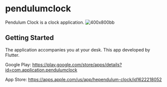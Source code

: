 # pendulumclock

Pendulum Clock is a clock application.
![400x800bb](https://github.com/erdalkama/pendulumclock/assets/34250103/9a7f2f3d-fbac-4903-95b0-b9ef8875710f)

## Getting Started

The application accompanies you at your desk. This app developed by Flutter.

Google Play:
https://play.google.com/store/apps/details?id=com.application.pendulumclock

App Store:
https://apps.apple.com/us/app/hependulum-clock/id1622218052

